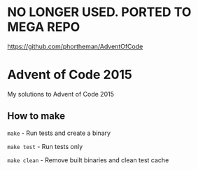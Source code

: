 # NO LONGER USED. PORTED TO MEGA REPO

https://github.com/phortheman/AdventOfCode
# Advent of Code 2015
My solutions to Advent of Code 2015

## How to make
`make` - Run tests and create a binary

`make test` - Run tests only

`make clean` - Remove built binaries and clean test cache
